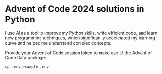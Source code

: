 # Advent of Code 2024 solutions in Python

I use AI as a tool to improve my Python skills, write efficient code, and learn new programming techniques, which significantly accelerated my learning curve and helped me understand complex concepts.

Provide your Advent of Code session token to make use of the Advent of Code Data package:
```shell
cp .env-example .env
```
